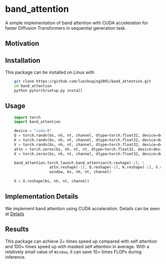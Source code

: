 # band_attention
A simple implementation of band attention with CUDA acceleration for faster Diffusion Transformers in sequential generation task.

## Motivation



## Installation

This package can be installed on Linux with
```bash
    git clone https://github.com/luoshuqing2001/band_attention.git
    cd band_attention
    python pytorch/setup.py install
```

## Usage

```python
    import torch
    import band_attention

    device = "cuda:0"
    Q = torch.randn(bs, nh, nt, channel, dtype=torch.float32, device=device) ## Query Tensor
    K = torch.randn(bs, nh, nt, channel, dtype=torch.float32, device=device) ## Key Tensor
    V = torch.randn(bs, nh, nt, channel, dtype=torch.float32, device=device) ## Value Tensor
    attn = torch.zeros(bs, nh, nt, nt, dtype=torch.float32, device=device) ## Attention Tensor
    X = torch.zeros(bs, nh, nt, channel, dtype=torch.float32, device=device) ## Result Tensor

    band_attention.torch_launch_band_attention(X.reshape(-1), \
                    attn.reshape(-1), Q.reshape(-1), K.reshape(-1), V.reshape(-1), \
                    window, bs, nh, nt, channel)
    
    X = X.reshape(bs, nh, nt, channel)
```

## Implementation Details

We implement band attention using CUDA acceleration. Details can be seen at [Details](https://github.com/luoshuqing2001/band_attention/tree/main/docs/Details.md)

## Results

This package can achieve 2+ times speed up compared with self attention and 100+ times speed up with masked self attention in average. With a relatively small value of `Window`, it can save 10+ times FLOPs during inference.
